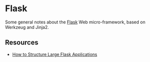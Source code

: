 Flask
=====

Some general notes about the [Flask](flask.pocoo.org) Web micro-framework,
based on Werkzeug and Jinja2.


## Resources

- [How to Structure Large Flask Applications][structure]


[structure]:	https://www.digitalocean.com/community/tutorials/how-to-structure-large-flask-applications
